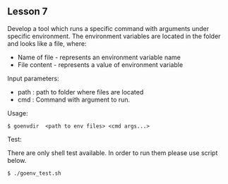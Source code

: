 ## Lesson 7

Develop a tool which runs a specific command with arguments under specific environment.
The environment variables are located in the folder and looks like a file, where:
 - Name of file - represents an environment variable name
 - File content - represents a value of environment variable

Input parameters:

- path   : path to folder where files are located
- cmd    : Command with argument to run.


Usage: 
```shell
$ goenvdir  <path to env files> <cmd args...>
```

Test:

There are only shell test available. In order to run them please use script below.

```shell
$ ./goenv_test.sh
```
